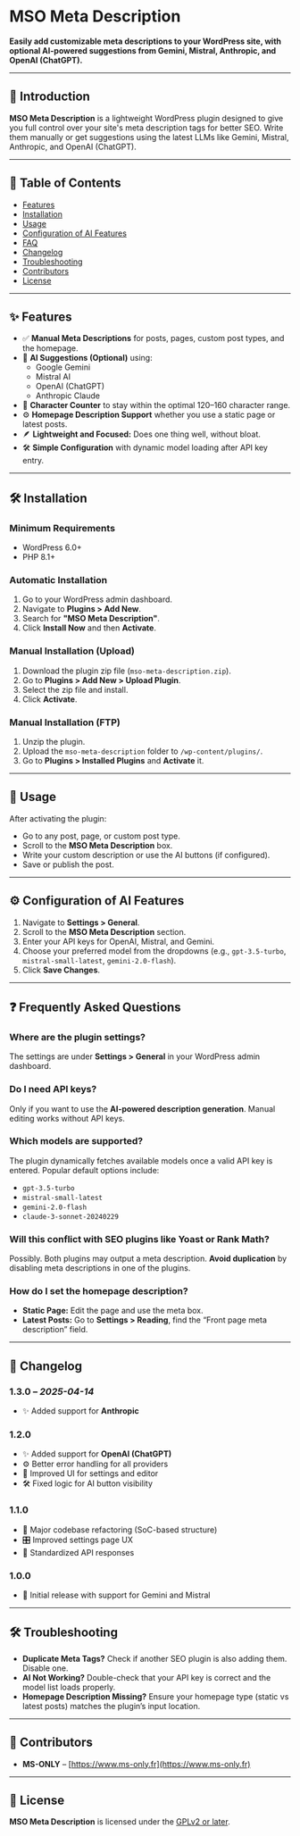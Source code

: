 # MSO Meta Description

**Easily add customizable meta descriptions to your WordPress site, with optional AI-powered suggestions from Gemini, Mistral, Anthropic, and OpenAI (ChatGPT).**

---

## 🧠 Introduction

**MSO Meta Description** is a lightweight WordPress plugin designed to give you full control over your site's meta description tags for better SEO. Write them manually or get suggestions using the latest LLMs like Gemini, Mistral, Anthropic, and OpenAI (ChatGPT).

---

## 📑 Table of Contents

- [Features](#-features)
- [Installation](#-installation)
- [Usage](#-usage)
- [Configuration of AI Features](#-configuration-of-ai-features)
- [FAQ](#-frequently-asked-questions)
- [Changelog](#-changelog)
- [Troubleshooting](#-troubleshooting)
- [Contributors](#-contributors)
- [License](#-license)

---

## ✨ Features

- ✅ **Manual Meta Descriptions** for posts, pages, custom post types, and the homepage.
- 🤖 **AI Suggestions (Optional)** using:
  - Google Gemini
  - Mistral AI
  - OpenAI (ChatGPT)
  - Anthropic Claude
- 🧩 **Character Counter** to stay within the optimal 120–160 character range.
- ⚙️ **Homepage Description Support** whether you use a static page or latest posts.
- 🪶 **Lightweight and Focused:** Does one thing well, without bloat.
- 🛠️ **Simple Configuration** with dynamic model loading after API key entry.

---

## 🛠️ Installation

### Minimum Requirements

- WordPress 6.0+
- PHP 8.1+

### Automatic Installation

1. Go to your WordPress admin dashboard.
2. Navigate to **Plugins > Add New**.
3. Search for **"MSO Meta Description"**.
4. Click **Install Now** and then **Activate**.

### Manual Installation (Upload)

1. Download the plugin zip file (`mso-meta-description.zip`).
2. Go to **Plugins > Add New > Upload Plugin**.
3. Select the zip file and install.
4. Click **Activate**.

### Manual Installation (FTP)

1. Unzip the plugin.
2. Upload the `mso-meta-description` folder to `/wp-content/plugins/`.
3. Go to **Plugins > Installed Plugins** and **Activate** it.

---

## 🚀 Usage

After activating the plugin:

- Go to any post, page, or custom post type.
- Scroll to the **MSO Meta Description** box.
- Write your custom description or use the AI buttons (if configured).
- Save or publish the post.

---

## ⚙️ Configuration of AI Features

1. Navigate to **Settings > General**.
2. Scroll to the **MSO Meta Description** section.
3. Enter your API keys for OpenAI, Mistral, and Gemini.
4. Choose your preferred model from the dropdowns (e.g., `gpt-3.5-turbo`, `mistral-small-latest`, `gemini-2.0-flash`).
5. Click **Save Changes**.

---

## ❓ Frequently Asked Questions

### Where are the plugin settings?

The settings are under **Settings > General** in your WordPress admin dashboard.

### Do I need API keys?

Only if you want to use the **AI-powered description generation**. Manual editing works without API keys.

### Which models are supported?

The plugin dynamically fetches available models once a valid API key is entered. Popular default options include:
- `gpt-3.5-turbo`
- `mistral-small-latest`
- `gemini-2.0-flash`
- `claude-3-sonnet-20240229`

### Will this conflict with SEO plugins like Yoast or Rank Math?

Possibly. Both plugins may output a meta description. **Avoid duplication** by disabling meta descriptions in one of the plugins.

### How do I set the homepage description?

- **Static Page:** Edit the page and use the meta box.
- **Latest Posts:** Go to **Settings > Reading**, find the “Front page meta description” field.

---

## 🧾 Changelog

### 1.3.0 – *2025-04-14*

- ✨ Added support for **Anthropic**

### 1.2.0

- ✨ Added support for **OpenAI (ChatGPT)**
- ⚙️ Better error handling for all providers
- 🎨 Improved UI for settings and editor
- 🛠️ Fixed logic for AI button visibility

### 1.1.0

- 🧱 Major codebase refactoring (SoC-based structure)
- 🎛️ Improved settings page UX
- 📡 Standardized API responses

### 1.0.0

- 🚀 Initial release with support for Gemini and Mistral

---

## 🛠️ Troubleshooting

- **Duplicate Meta Tags?** Check if another SEO plugin is also adding them. Disable one.
- **AI Not Working?** Double-check that your API key is correct and the model list loads properly.
- **Homepage Description Missing?** Ensure your homepage type (static vs latest posts) matches the plugin’s input location.

---

## 👥 Contributors

- **MS-ONLY** – [https://www.ms-only.fr](https://www.ms-only.fr)

---

## 📄 License

**MSO Meta Description** is licensed under the [GPLv2 or later](https://www.gnu.org/licenses/gpl-2.0.html).
